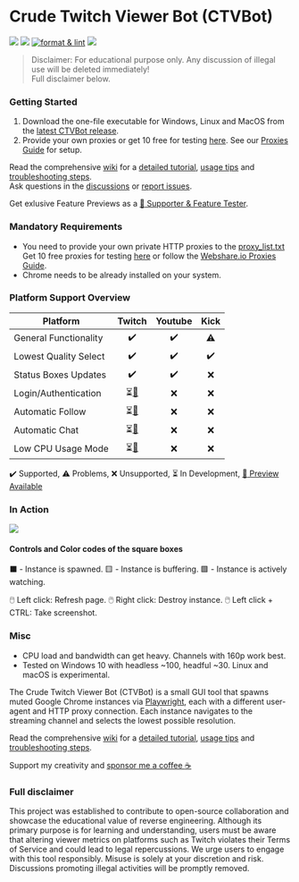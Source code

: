 # Crude Twitch Viewer Bot (CTVBot)
[![](https://img.shields.io/github/downloads/jlplenio/crude-twitch-viewer-bot/total)](https://github.com/jlplenio/crude-twitch-viewer-bot/releases/latest)
[![](https://github.com/jlplenio/crude-twitch-viewer-bot/actions/workflows/pytest.yml/badge.svg)](https://github.com/jlplenio/crude-twitch-viewer-bot/actions/workflows/pytest.yml)
[![format & lint](https://github.com/jlplenio/crude-twitch-viewer-bot/actions/workflows/format_lint.yml/badge.svg)](https://github.com/jlplenio/crude-twitch-viewer-bot/actions/workflows/format_lint.yml)
[![](https://github.com/jlplenio/crude-twitch-viewer-bot/actions/workflows/build.yml/badge.svg)](https://github.com/jlplenio/crude-twitch-viewer-bot/actions/workflows/build.yml)

>Disclaimer: For educational purpose only. Any discussion of illegal use will be deleted immediately!  
>Full disclaimer below.
### Getting Started
1. Download the one-file executable for Windows, Linux and MacOS from the [latest CTVBot release](https://github.com/jlplenio/crude-twitch-viewer-bot/releases/latest).  
2. Provide your own proxies or get 10 free for testing [here](https://www.webshare.io/?referral_code=w6nfvip4qp3g). See our [Proxies Guide](https://github.com/jlplenio/crude-twitch-viewer-bot/wiki/Webshare.io-Proxies-Guide) for setup.
   
Read the comprehensive [wiki](https://github.com/jlplenio/crude-twitch-viewer-bot/wiki) for a [detailed tutorial](https://github.com/jlplenio/crude-twitch-viewer-bot/wiki/Detailed-Tutorial), [usage tips](https://github.com/jlplenio/crude-twitch-viewer-bot/wiki/Advanced-features-and-controls) and [troubleshooting steps](https://github.com/jlplenio/crude-twitch-viewer-bot/wiki/Troubleshooting).  
Ask questions in the [discussions](https://github.com/jlplenio/crude-twitch-viewer-bot/discussions) or [report issues](https://github.com/jlplenio/crude-twitch-viewer-bot/issues).

Get exlusive Feature Previews as a [:gem: Supporter & Feature Tester](https://ko-fi.com/jlplenio/posts).

### Mandatory Requirements
- You need to provide your own private HTTP proxies to the [proxy_list.txt](proxy/proxy_list.txt)  
  Get 10 free proxies for testing [here](https://www.webshare.io/?referral_code=w6nfvip4qp3g) or follow the [Webshare.io Proxies Guide](https://github.com/jlplenio/crude-twitch-viewer-bot/wiki/Webshare.io-Proxies-Guide).
- Chrome needs to be already installed on your system.

### Platform Support Overview

| Platform              |                  Twitch                   |      Youtube       |   Kick    |
|-----------------------|:-----------------------------------------:|:------------------:|:---------:|
| General Functionality |            :heavy_check_mark:             | :heavy_check_mark: | :warning: |
| Lowest Quality Select |            :heavy_check_mark:             | :heavy_check_mark: |    :heavy_check_mark:    |
| Status Boxes Updates  |            :heavy_check_mark:             | :heavy_check_mark: |    :x:    |
| Login/Authentication  | ⏳[:gem:](https://github.com/jlplenio/crude-twitch-viewer-bot/discussions/235) |        :x:         |    :x:    |
| Automatic Follow | ⏳[:gem:](https://github.com/jlplenio/crude-twitch-viewer-bot/discussions/235)  |        :x:         |    :x:    |
| Automatic Chat | ⏳[:gem:](https://github.com/jlplenio/crude-twitch-viewer-bot/discussions/235) |        :x:         |    :x:    |
| Low CPU Usage Mode | ⏳[:gem:](https://github.com/jlplenio/crude-twitch-viewer-bot/discussions/235) |        :x:         |    :x:    |

:heavy_check_mark: Supported, :warning: Problems, :x: Unsupported, ⏳ In Development, [:gem: Preview Available](https://github.com/jlplenio/crude-twitch-viewer-bot/discussions/235) 

### In Action

![](docs/gui.png)

#### Controls and Color codes of the square boxes

⬛ - Instance is spawned.    🟨 - Instance is buffering.    🟩 - Instance is actively watching.

🖱️ Left click: Refresh page.
🖱️ Right click: Destroy instance.
🖱️ Left click + CTRL: Take screenshot.

### Misc
- CPU load and bandwidth can get heavy. Channels with 160p work best.
- Tested on Windows 10 with headless ~100, headful ~30. Linux and macOS is experimental.

The Crude Twitch Viewer Bot (CTVBot) is a small GUI tool that spawns muted Google Chrome instances via [Playwright](https://github.com/microsoft/playwright-python), each with a different user-agent and HTTP proxy connection. Each instance navigates to the streaming channel and selects the lowest possible resolution.

Read the comprehensive [wiki](https://github.com/jlplenio/crude-twitch-viewer-bot/wiki) for a [detailed tutorial](https://github.com/jlplenio/crude-twitch-viewer-bot/wiki/Detailed-Tutorial), [usage tips](https://github.com/jlplenio/crude-twitch-viewer-bot/wiki/Advanced-features-and-controls) and [troubleshooting steps](https://github.com/jlplenio/crude-twitch-viewer-bot/wiki/Troubleshooting).

Support my creativity and [sponsor me a coffee :coffee:](https://ko-fi.com/jlplenio)

### Full disclaimer
This project was established to contribute to open-source collaboration and showcase the educational value of reverse engineering. Although its primary purpose is for learning and understanding, users must be aware that altering viewer metrics on platforms such as Twitch violates their Terms of Service and could lead to legal repercussions. We urge users to engage with this tool responsibly. Misuse is solely at your discretion and risk. Discussions promoting illegal activities will be promptly removed.




